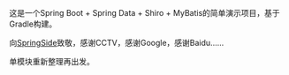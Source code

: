 
这是一个Spring Boot + Spring Data + Shiro + MyBatis的简单演示项目，基于Gradle构建。

向[SpringSide](http://springside.github.io)致敬，感谢CCTV，感谢Google，感谢Baidu......

单模块重新整理再出发。
